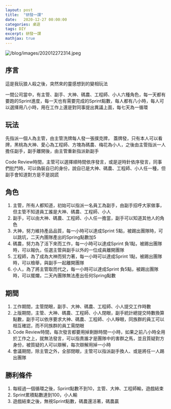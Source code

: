 ```yaml
---
layout: post
title:  "研發一課"
date:   2020-12-27 00:00:00
categories: 桌遊
tags: DIY
excerpt: 研發一課
mathjax: true
---
```


![/blog/images/202012272314.jpeg](/blog/images/202012272314.jpeg)

## 序言

這是我玩狼人殺之後，突然來的靈感想到的變相玩法

一間公司當中，有主管、副手、大神、碼農、工程師、小人六種角色，每一天都有要跑的Sprint進度，每一天也有需要完成的Sprint點數，每人都有八小時，每人可以選擇用八小時，用在工作上還是對同事提出異議上面，每七天為一循環

## 玩法
先指派一個人為主管，由主管洗牌每人發一張撲克牌， 蓋牌發，只有本人可以看牌，黑桃為大神、愛心為工程師、方塊為碼農、梅花為小人，之後由主管指派一人擔任副手，副手離開後，由主管重新指派新副手

Code Review時間，主管可以選擇順時間依序發言，或是逆時針依序發言，同事們批鬥時，可以偽裝自已的身份，說自已是大神、碼農、工程師、小人任一種，但副手會知道對方是不是說謊

## 角色
1. 主管，所有人都知道，初始可以指派一名員工為副手，由副手招呼大家做事，但主管不知道員工誰是大神、碼農、工程師、小人
2. 副手，可以由大神、碼農、工程師、小人任一擔當，副手可以知道其他人的角色
3. 大神，努力維持產品品質，每一小時可以達成Sprint 5點，被踢出團隊時，可以跳坑，二天內團隊產出的Spring點數加5
4. 碼農，努力為了活下來而工作，每一小時可以達成Sprint 負1點，被踢出團隊時，可以報仇，任選主管與副手以外的一位成員離開團隊
5. 工程師，為了成為大神而努力著，每一小時可以達成Sprint 1點，被踢出團隊時，可以檢舉，與副手一起離開團隊
6. 小人，為了將主管取而代之，每一小時可以達成Sprint 負5點，被踢出團隊時，可以擺爛，二天內團隊無法產出任何Spring點數

## 期間
1. 工作期間，主管閉眼，副手、大神、碼農、工程師、小人提交工作時數
2. 上版期間，主管、大神、碼農、工程師、小人閉眼，副手統計總提交時數換算點數，副手可以依序要求大神、碼農、工程師、小人睜眼，同族群的員工可以相互確認，而不同族群的員工需閉眼
3. Code Review時間，每次發言都要用掉剩餘時間一小時，如果之前八小時全用於工作之上，就無法發言，可以指責誰才是團隊中的害群之馬，並且質疑對方身份，被質疑的人可以辯解，每次辯解用掉一小時
4. 會議期間，除主管之外，全部閉眼，主管可以指派副手換人、或是將任一人踢出團隊

## 勝利條件
1. 每經過一個循環之後，Sprint點數不到10，主管、大神、工程師輸，遊戲結束
2. Sprint累積點數達到100，小人輸
3. 遊戲結束之後，無視Sprint點數，碼農還活著，碼農贏

